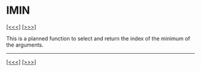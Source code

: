# IMIN

[\[\<\<\<\]](ug_25.92.md) [\[\>\>\>\]](ug_25.94.md)

This is a planned function to select and return the index of the minimum
of the arguments.

-----

[\[\<\<\<\]](ug_25.92.md) [\[\>\>\>\]](ug_25.94.md)
